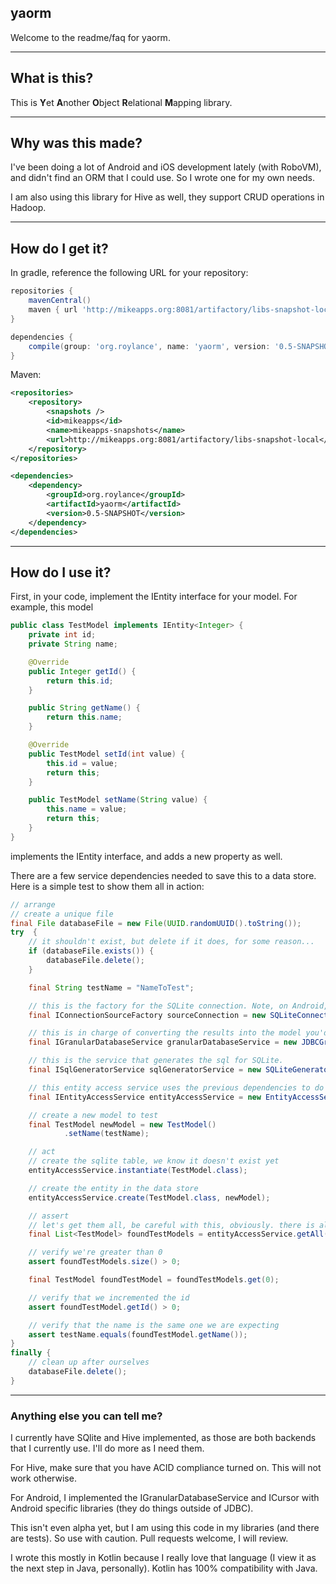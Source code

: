 ## yaorm

Welcome to the readme/faq for yaorm.


***


## What is this?

This is **Y**et **A**nother **O**bject **R**elational **M**apping library. 


***


## Why was this made?

I've been doing a lot of Android and iOS development lately (with RoboVM), and didn't find an ORM that I could use. So I wrote one for my own needs.

I am also using this library for Hive as well, they support CRUD operations in Hadoop.


***


## How do I get it?


In gradle, reference the following URL for your repository:
```groovy
repositories {
    mavenCentral()
    maven { url 'http://mikeapps.org:8081/artifactory/libs-snapshot-local' }
}

dependencies {
    compile(group: 'org.roylance', name: 'yaorm', version: '0.5-SNAPSHOT')
}
```

Maven:
```xml
<repositories>
    <repository>
        <snapshots />
        <id>mikeapps</id>
        <name>mikeapps-snapshots</name>
        <url>http://mikeapps.org:8081/artifactory/libs-snapshot-local</url>
    </repository>
</repositories>

<dependencies>
    <dependency>
        <groupId>org.roylance</groupId>
        <artifactId>yaorm</artifactId>
        <version>0.5-SNAPSHOT</version>
    </dependency>
</dependencies>
```


***

## How do I use it?


First, in your code, implement the IEntity interface for your model. For example, this model

```java
public class TestModel implements IEntity<Integer> {
    private int id;
    private String name;

    @Override
    public Integer getId() {
        return this.id;
    }

    public String getName() {
        return this.name;
    }

    @Override
    public TestModel setId(int value) {
        this.id = value;
        return this;
    }

    public TestModel setName(String value) {
        this.name = value;
        return this;
    }
}
```

implements the IEntity<Integer> interface, and adds a new property as well. 

There are a few service dependencies needed to save this to a data store. Here is a simple test to show them all in action:

```java
// arrange
// create a unique file
final File databaseFile = new File(UUID.randomUUID().toString());
try  {
    // it shouldn't exist, but delete if it does, for some reason...
    if (databaseFile.exists()) {
        databaseFile.delete();
    }

    final String testName = "NameToTest";

    // this is the factory for the SQLite connection. Note, on Android, you can implement this interface and hook it in
    final IConnectionSourceFactory sourceConnection = new SQLiteConnectionSourceFactory(databaseFile.getAbsolutePath());

    // this is in charge of converting the results into the model you'd like. Using JDBC for now, but on Android, just implement this interface
    final IGranularDatabaseService granularDatabaseService = new JDBCGranularDatabaseService(sourceConnection.getConnectionSource());

    // this is the service that generates the sql for SQLite.
    final ISqlGeneratorService sqlGeneratorService = new SQLiteGeneratorService();

    // this entity access service uses the previous dependencies to do common CRUD operations against the data store
    final IEntityAccessService entityAccessService = new EntityAccessService(granularDatabaseService, sqlGeneratorService);

    // create a new model to test
    final TestModel newModel = new TestModel()
            .setName(testName);

    // act
    // create the sqlite table, we know it doesn't exist yet
    entityAccessService.instantiate(TestModel.class);

    // create the entity in the data store
    entityAccessService.create(TestModel.class, newModel);

    // assert
    // let's get them all, be careful with this, obviously. there is also a filtering method
    final List<TestModel> foundTestModels = entityAccessService.getAll(TestModel.class);

    // verify we're greater than 0
    assert foundTestModels.size() > 0;

    final TestModel foundTestModel = foundTestModels.get(0);

    // verify that we incremented the id
    assert foundTestModel.getId() > 0;

    // verify that the name is the same one we are expecting
    assert testName.equals(foundTestModel.getName());
}
finally {
    // clean up after ourselves
    databaseFile.delete();
}
```


***

### Anything else you can tell me?

I currently have SQlite and Hive implemented, as those are both backends that I currently use. I'll do more as I need them.

For Hive, make sure that you have ACID compliance turned on. This will not work otherwise.

For Android, I implemented the IGranularDatabaseService and ICursor with Android specific libraries (they do things outside of JDBC).

This isn't even alpha yet, but I am using this code in my libraries (and there are tests). So use with caution. Pull requests welcome, I will review. 

I wrote this mostly in Kotlin because I really love that language (I view it as the next step in Java, personally). Kotlin has 100% compatibility with Java.